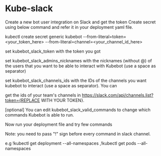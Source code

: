 # Kube-slack

Create a new bot user integration on Slack and get the token
Create secret using below command and refer it in your deployment yaml file.

kubectl create secret generic kubebot --from-literal=token=<your_token_here> --from-literal=channel=<your_channel_id_here>

set kubebot_slack_token with the token you got

set kubebot_slack_admins_nicknames with the nicknames (without @) of the users that you want to be able to interact with Kubebot (use a space as separator)

set kubebot_slack_channels_ids with the IDs of the channels you want kubebot to interact (use a space as separator). You can 

get the ids of your team's channels in https://slack.com/api/channels.list?token={REPLACE WITH YOUR TOKEN}.


[optional] You can edit kubebot_slack_valid_commands to change which commands Kubebot is able to run.

Now run your deployment file and try few commands


Note: you need to pass "!" sign before every command in slack channel.

e.g !kubectl get deployment --all-namespaces ,!kubectl get pods --all-namespaces
